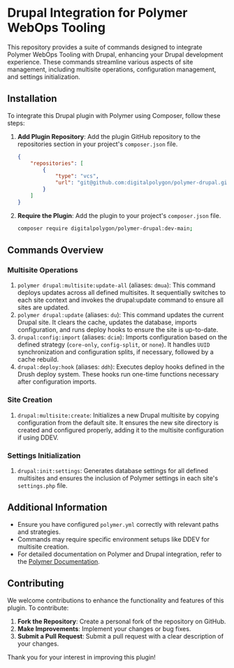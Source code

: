 # Drupal Integration for Polymer WebOps Tooling

This repository provides a suite of commands designed to integrate Polymer WebOps Tooling with Drupal, enhancing your
Drupal development experience. These commands streamline various aspects of site management, including multisite
operations, configuration management, and settings initialization.

## Installation

To integrate this Drupal plugin with Polymer using Composer, follow these steps:

1. **Add Plugin Repository**: Add the plugin GitHub repository to the repositories section in your
   project's `composer.json` file.

   ```json
   {
       "repositories": [
           {
               "type": "vcs",
               "url": "git@github.com:digitalpolygon/polymer-drupal.git"
           }
       ]
   }
   ```

1. **Require the Plugin**: Add the plugin to your project's `composer.json` file.

   ```bash
   composer require digitalpolygon/polymer-drupal:dev-main;
   ```

## Commands Overview

### Multisite Operations

1. `polymer drupal:multisite:update-all` (aliases: `dmua`): This command deploys updates across all defined multisites.
   It sequentially switches to each site context and invokes the drupal:update command to ensure all sites are updated.
2. `polymer drupal:update` (aliases: `du`): This command updates the current Drupal site. It clears the cache, updates
   the database, imports configuration, and runs deploy hooks to ensure the site is up-to-date.
3. `drupal:config:import`  (aliases: `dcim`): Imports configuration based on the defined
   strategy (`core-only`, `config-split`, or `none`). It handles `UUID` synchronization and configuration splits, if
   necessary, followed by a cache rebuild.
4. `drupal:deploy:hook` (aliases: `ddh`): Executes deploy hooks defined in the Drush deploy system. These hooks run
   one-time functions necessary after configuration imports.

### Site Creation

1. `drupal:multisite:create`: Initializes a new Drupal multisite by copying configuration from the default site. It
   ensures the new site directory is created and configured properly, adding it to the multisite configuration if using
   DDEV.

### Settings Initialization

1. `drupal:init:settings`: Generates database settings for all defined multisites and ensures the inclusion of Polymer
   settings in each site's `settings.php` file.

## Additional Information

- Ensure you have configured `polymer.yml` correctly with relevant paths and strategies.
- Commands may require specific environment setups like DDEV for multisite creation.
- For detailed documentation on Polymer and Drupal integration, refer to
  the [Polymer Documentation](https://digitalpolygon.github.io/polymer/).

## Contributing

We welcome contributions to enhance the functionality and features of this plugin. To contribute:

1. **Fork the Repository**: Create a personal fork of the repository on GitHub.
2. **Make Improvements**: Implement your changes or bug fixes.
3. **Submit a Pull Request**: Submit a pull request with a clear description of your changes.

Thank you for your interest in improving this plugin!
